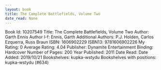 ```yaml
---
layout: book
title: The Complete Battlefields, Volume Two
date_read: None
---
```


Book Id: 10207549
Title: The Complete Battlefields, Volume Two
Author: Garth Ennis
Author l-f: Ennis, Garth
Additional Authors: P.J. Holden, Carlos Ezquerra, Russ Braun
ISBN: 1606902229
ISBN13: 9781606902226
My Rating: 0
Average Rating: 4.04
Publisher: Dynamite Entertainment
Binding: Hardcover
Number of Pages: 200
Year Published: 2011
Date Read: 
Date Added: 2019/10/21
Bookshelves: kupka-wstydu
Bookshelves with positions: kupka-wstydu (#634)

